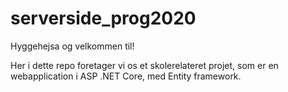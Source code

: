 # serverside_prog2020

Hyggehejsa og velkommen til!

Her i dette repo foretager vi os et skolerelateret projet, som er en webapplication i ASP .NET Core, med Entity framework. 
